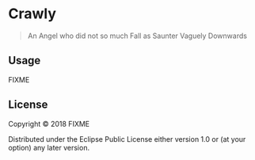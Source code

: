 # Crawly

> An Angel who did not so much Fall as Saunter Vaguely Downwards

## Usage

FIXME

## License

Copyright © 2018 FIXME

Distributed under the Eclipse Public License either version 1.0 or (at
your option) any later version.
